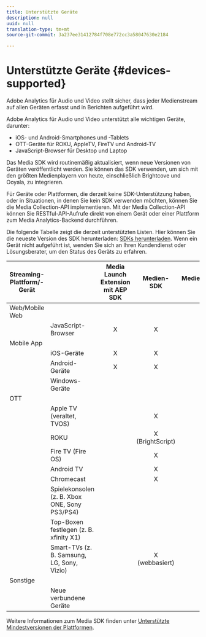 ```yaml
---
title: Unterstützte Geräte
description: null
uuid: null
translation-type: tm+mt
source-git-commit: 3a237ee31412784f708e772cc3a58047630e2184

---
```



# Unterstützte Geräte {#devices-supported}

Adobe Analytics für Audio und Video stellt sicher, dass jeder Medienstream auf allen Geräten erfasst und in Berichten aufgeführt wird.

Adobe Analytics für Audio und Video unterstützt alle wichtigen Geräte, darunter:

* iOS- und Android-Smartphones und -Tablets
* OTT-Geräte für ROKU, AppleTV, FireTV und Android-TV
* JavaScript-Browser für Desktop und Laptop

Das Media SDK wird routinemäßig aktualisiert, wenn neue Versionen von Geräten veröffentlicht werden. Sie können das SDK verwenden, um sich mit den größten Medienplayern von heute, einschließlich Brightcove und Ooyala, zu integrieren.

Für Geräte oder Plattformen, die derzeit keine SDK-Unterstützung haben, oder in Situationen, in denen Sie kein SDK verwenden möchten, können Sie die Media Collection-API implementieren. Mit der Media Collection-API können Sie RESTful-API-Aufrufe direkt von einem Gerät oder einer Plattform zum Media Analytics-Backend durchführen.

Die folgende Tabelle zeigt die derzeit unterstützten Listen. Hier können Sie die neueste Version des SDK herunterladen: [SDKs herunterladen](https://docs.adobe.com/content/help/en/media-analytics/using/sdk-implement/download-sdks.html). Wenn ein Gerät nicht aufgeführt ist, wenden Sie sich an Ihren Kundendienst oder Lösungsberater, um den Status des Geräts zu erfahren.


| Streaming-Plattform/-Gerät |  | Media Launch Extension mit AEP SDK | Medien-SDK | Mediensammlungs-API |
|---------------------------|-----------------------------------------------|:----------------------------:|:-------------------:|:--------------------:|
| Web/Mobile Web |  |  |  |  |
|  | JavaScript-Browser | X | X | X |
| Mobile App |  |  |  |  |
|  | iOS-Geräte | X | X | X |
|  | Android-Geräte | X | X | X |
|  | Windows-Geräte |  |  | X |
| OTT |  |  |  |  |
|  | Apple TV (veraltet, TVOS) |  | X | X |
|  | ROKU |  | X<br>(BrightScript) | X<br>(nativ) |
|  | Fire TV (Fire OS) |  | X | X |
|  | Android TV |  | X | X |
|  | Chromecast |  | X | X |
|  | Spielekonsolen (z. B. Xbox ONE, Sony PS3/PS4) |  |  | X |
|  | Top-Boxen festlegen (z. B. xfinity X1) |  |  | X |
|  | Smart-TVs (z. B. Samsung, LG, Sony, Vizio) |  | X<br>(webbasiert) | X |
| Sonstige |  |  |  |  |
|  | Neue verbundene Geräte |  |  | X |


Weitere Informationen zum Media SDK finden unter [Unterstützte Mindestversionen der Plattformen](/help/sdk-implement/setup/setup-overview.md#minimum-platform-version).
